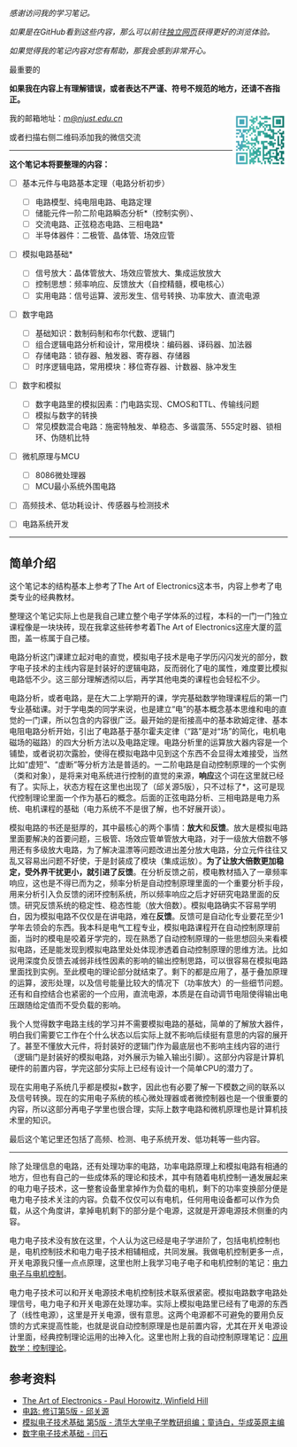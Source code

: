 

*感谢访问我的学习笔记。*

*如果是在GitHub看到这些内容，那么可以前往[独立网页](https://xymeng.xyz/electronics/)获得更好的浏览体验。*

*如果觉得我的笔记内容对您有帮助，那我会感到非常开心。*

最重要的

**如果我在内容上有理解错误，或者表达不严谨、符号不规范的地方，还请不吝指正。**

<img src = "./images/wechat.png" width="100px" align="right">

我的邮箱地址：[*m@njust.edu.cn*]()

或者扫描右侧二维码添加我的微信交流

---

**这个笔记本将要整理的内容：**
- [ ] 基本元件与电路基本定理（电路分析初步）
  - [ ] 电路模型、纯电阻电路、电路定理
  - [ ] 储能元件一阶二阶电路瞬态分析*（控制实例）、
  - [ ] 交流电路、正弦稳态电路、三相电路*
  - [ ] 半导体器件：二极管、晶体管、场效应管

- [ ] 模拟电路基础*
  - [ ] 信号放大：晶体管放大、场效应管放大、集成运放放大
  - [ ] 控制思想：频率响应、反馈放大（自控精髓，模电核心）
  - [ ] 实用电路：信号运算、波形发生、信号转换、功率放大、直流电源

- [ ] 数字电路
    - [ ] 基础知识：数制码制和布尔代数、逻辑门
    - [ ] 组合逻辑电路分析和设计，常用模块：编码器、译码器、加法器
    - [ ] 存储电路：锁存器、触发器、寄存器、存储器
    - [ ] 时序逻辑电路，常用模块：移位寄存器、计数器、脉冲发生

- [ ] 数字和模拟
  - [ ] 数字电路里的模拟因素：门电路实现、CMOS和TTL、传输线问题
  - [ ] 模拟与数字的转换
  - [ ] 常见模数混合电路：施密特触发、单稳态、多谐震荡、555定时器、锁相环、伪随机比特

- [ ] 微机原理与MCU
  - [ ] 8086微处理器
  - [ ] MCU最小系统外围电路

- [ ] 高频技术、低功耗设计、传感器与检测技术

- [ ] 电路系统开发

---

## 简单介绍

这个笔记本的结构基本上参考了The Art of Electronics这本书，内容上参考了电类专业的经典教材。

整理这个笔记实际上也是我自己建立整个电子学体系的过程，本科的一门一门独立课程像是一块块砖，现在我拿这些砖参考着The Art of Electronics这座大厦的蓝图，盖一栋属于自己楼。

电路分析这门课建立起对电的直觉，模拟电子技术是电子学历闪闪发光的部分，数字电子技术的主线内容是封装好的逻辑电路，反而弱化了电的属性，难度要比模拟电路低不少。这三部分理解透彻以后，再学其他电类的课程也会轻松不少。

电路分析，或者电路，是在大二上学期开的课，学完基础数学物理课程后的第一门专业基础课。对于学电类的同学来说，也是建立“电”的基本概念基本思维和电的直觉的一门课，所以包含的内容很广泛。最开始的是衔接高中的基本欧姆定律、基本电阻电路分析开始，引出了电路基于基尔霍夫定律（“路”是对“场”的简化，电机电磁场的磁路）的四大分析方法以及电路定理。电路分析里的运算放大器内容是一个铺垫，或者说初次露脸，使得在模拟电路中见到这个东西不会显得太难接受，当然比如“虚短”、“虚断”等分析方法是普适的。一二阶电路是自动控制原理的一个实例（类和对象），是将来对电系统进行控制的直觉的来源，**响应**这个词在这里就已经有了。实际上，状态方程在这里也出现了（邱关源5版），只不过标了*，这可是现代控制理论里面一个作为基石的概念。后面的正弦电路分析、三相电路是电力系统、电机课程的基础（电力系统不不是很了解，也不好展开谈）。

模拟电路的书还是挺厚的，其中最核心的两个事情：**放大**和**反馈**。放大是模拟电路里面要解决的首要问题，三极管、场效应管单管放大电路，对于一级放大倍数不够用还有多级放大电路，为了解决温漂等问题改进出差分放大电路，分立元件往往又乱又容易出问题不好使，于是封装成了模块（集成运放）。**为了让放大倍数更加稳定，受外界干扰更小，就引进了反馈**。在分析反馈之前，模电教材插入了一章频率响应，这也是不得已而为之，频率分析是自动控制原理里面的一个重要分析手段，用来分析引入负反馈的闭环控制系统，所以频率响应之后才好研究电路里面的反馈。研究反馈系统的稳定性、稳态性能（放大倍数）。模拟电路确实不容易学明白，因为模拟电路不仅仅是在讲电路，难在**反馈**。反馈可是自动化专业要花至少1学年去领会的东西。我本科是电气工程专业，模拟电路课程开在自动控制原理前面，当时的模电是咬着牙学完的，现在熟悉了自动控制原理的一些思想回头来看模拟电路，还是能发现到模拟电路里处处体现渗透着自动控制原理的思维方法。比如说用深度负反馈去减弱非线性因素的影响的输出控制思路，可以很容易在模拟电路里面找到实例。至此模电的理论部分就结束了。剩下的都是应用了，基于叠加原理的运算，波形处理，以及信号能量比较大的情况下（功率放大）的一些细节问题。还有和自控结合也紧密的一个应用，直流电源，本质是在自动调节电阻使得输出电压跟随给定值而不受负载的影响。

我个人觉得数字电路主线的学习并不需要模拟电路的基础，简单的了解放大器件，明白我们需要它工作在个什么状态以后实际上就不影响后续挺有意思的内容的展开了。甚至不懂放大元件，将封装好的逻辑门作为最底层也不影响主线内容的进行（逻辑门是封装好的模拟电路，对外展示为输入输出引脚）。这部分内容是计算机硬件的前置内容，学完这部分实际上已经有设计一个简单CPU的潜力了。

现在实用电子系统几乎都是模拟+数字，因此也有必要了解一下模数之间的联系以及信号转换。现在的实用电子系统的核心微处理器或者微控制器也是一个很重要的内容，所以这部分再电子学里也很合理，实际上数字电路和微机原理也是计算机技术里的知识。

最后这个笔记里还包括了高频、检测、电子系统开发、低功耗等一些内容。

---

除了处理信息的电路，还有处理功率的电路，功率电路原理上和模拟电路有相通的地方，但也有自己的一些成体系的理论和技术，其中有随着电机控制一通发展起来的电力电子技术，这一整套设备里拿掉作为负载的电机，剩下的功率变换部分便是电力电子技术关注的内容。负载不仅仅可以有电机，任何用电设备都可以作为负载，从这个角度讲，拿掉电机剩下的部分是个电源，这就是开源电源技术侧重的内容。

电力电子技术没有放在这里，个人认为这已经是电子学进阶了，包括电机控制也是，电机控制技术和电力电子技术相辅相成，共同发展。我做电机控制更多一点，开关电源我只懂一点点原理，这里也附上我学习电子电子和电机控制的笔记：[电力电子与电机控制](https://xymeng.xyz/motor-control/)。

电力电子技术可以和开关电源技术电机控制技术联系很紧密。模拟电路数字电路处理信号，电力电子和开关电源在处理功率。实际上模拟电路里已经有了电源的东西了（线性电源），这里是开关电源，很有意思。这两个电源都不可避免的要用负反馈的方式来提高性能，也就是说自动控制原理是也是前置内容，尤其在开关电源设计里面，经典控制理论运用的出神入化。这里也附上我的自动控制原理笔记：[应用数学：控制理论](https://xymeng.xyz/math/part4/)。


## 参考资料

- [The Art of Electronics - Paul Horowitz, Winfield Hill](https://sg1lib.org/book/2621378/9bb6fa)
- [电路: 修订第5版 - 邱关源](https://sg1lib.org/book/11426662/ceb7fd)
- [模拟电子技术基础 第5版 - 清华大学电子学教研组编；童诗白，华成英原主编](https://sg1lib.org/book/16599034/bb8c3f)
- [数字电子技术基础 - 闫石](https://sg1lib.org/book/14037968/797f47)

